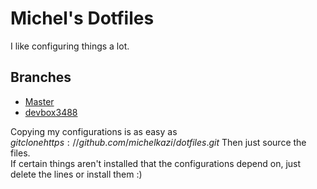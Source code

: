 # Michel's Dotfiles

I like configuring things a lot.  

## Branches
- [Master](https://github.com/MichelKazi/dotfiles)
- [devbox3488](https://github.com/MichelKazi/dotfiles/tree/devbox3488)

Copying my configurations is as easy as $git clone https://github.com/michelkazi/dotfiles.git$ 
Then just source the files.  
If certain things aren't installed that the configurations depend on, just delete the lines or install them :)

